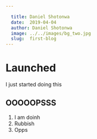 ```yaml
---

  title: Daniel Shotonwa
  date:  2019-04-04
  author: Daniel Shotonwa
  image: ../../images/bg_two.jpg
  slug:  first-blog
---
```

# Launched


I just started doing this

## OOOOOPSSS

1. I am doinh
2. Rubbish
3. Opps
